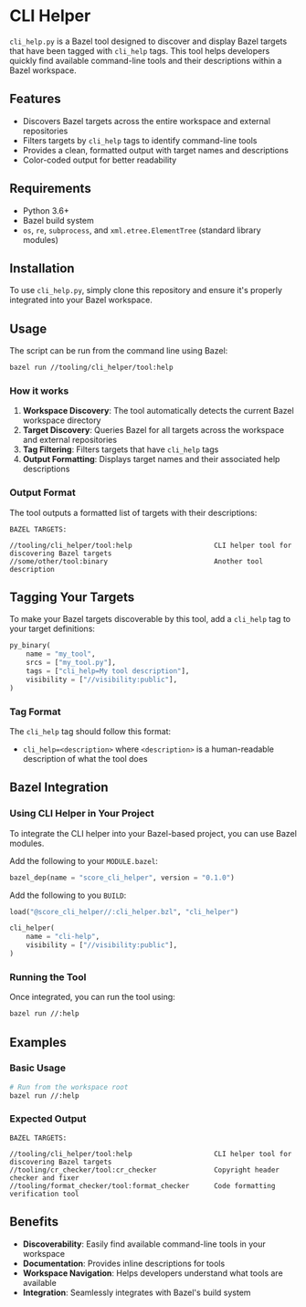 # CLI Helper

`cli_help.py` is a Bazel tool designed to discover and display Bazel targets that have been tagged with `cli_help` tags. This tool helps developers quickly find available command-line tools and their descriptions within a Bazel workspace.

## Features

- Discovers Bazel targets across the entire workspace and external repositories
- Filters targets by `cli_help` tags to identify command-line tools
- Provides a clean, formatted output with target names and descriptions
- Color-coded output for better readability

## Requirements

- Python 3.6+
- Bazel build system
- `os`, `re`, `subprocess`, and `xml.etree.ElementTree` (standard library modules)

## Installation

To use `cli_help.py`, simply clone this repository and ensure it's properly integrated into your Bazel workspace.

## Usage

The script can be run from the command line using Bazel:

```bash
bazel run //tooling/cli_helper/tool:help
```

### How it works

1. **Workspace Discovery**: The tool automatically detects the current Bazel workspace directory
2. **Target Discovery**: Queries Bazel for all targets across the workspace and external repositories
3. **Tag Filtering**: Filters targets that have `cli_help` tags
4. **Output Formatting**: Displays target names and their associated help descriptions

### Output Format

The tool outputs a formatted list of targets with their descriptions:

```
BAZEL TARGETS:

//tooling/cli_helper/tool:help                    CLI helper tool for discovering Bazel targets
//some/other/tool:binary                          Another tool description
```

## Tagging Your Targets

To make your Bazel targets discoverable by this tool, add a `cli_help` tag to your target definitions:

```python
py_binary(
    name = "my_tool",
    srcs = ["my_tool.py"],
    tags = ["cli_help=My tool description"],
    visibility = ["//visibility:public"],
)
```

### Tag Format

The `cli_help` tag should follow this format:
- `cli_help=<description>` where `<description>` is a human-readable description of what the tool does

## Bazel Integration

### Using CLI Helper in Your Project

To integrate the CLI helper into your Bazel-based project, you can use Bazel modules. 

Add the following to your `MODULE.bazel`:

```python
bazel_dep(name = "score_cli_helper", version = "0.1.0")
```
Add the following to you `BUILD`:

```python
load("@score_cli_helper//:cli_helper.bzl", "cli_helper")

cli_helper(
    name = "cli-help",
    visibility = ["//visibility:public"],
)
```

### Running the Tool

Once integrated, you can run the tool using:

```bash
bazel run //:help
```

## Examples

### Basic Usage

```bash
# Run from the workspace root
bazel run //:help
```

### Expected Output

```
BAZEL TARGETS:

//tooling/cli_helper/tool:help                    CLI helper tool for discovering Bazel targets
//tooling/cr_checker/tool:cr_checker              Copyright header checker and fixer
//tooling/format_checker/tool:format_checker      Code formatting verification tool
```

## Benefits

- **Discoverability**: Easily find available command-line tools in your workspace
- **Documentation**: Provides inline descriptions for tools
- **Workspace Navigation**: Helps developers understand what tools are available
- **Integration**: Seamlessly integrates with Bazel's build system

